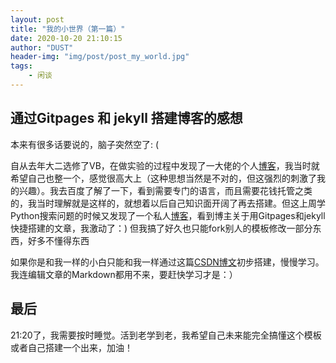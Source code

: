 ```yaml
---
layout: post
title: "我的小世界（第一篇）"
date: 2020-10-20 21:10:15
author: "DUST"
header-img: "img/post/post_my_world.jpg"
tags:
    - 闲谈
---
```


## 通过Gitpages 和 jekyll 搭建博客的感想

本来有很多话要说的，脑子突然空了:  (   

自从去年大二选修了VB，在做实验的过程中发现了一大佬的个人[博客](https://soulteary.com/)，我当时就希望自己也整一个，感觉很高大上（这种思想当然是不对的，但这强烈的刺激了我的兴趣）。我去百度了解了一下，看到需要专门的语言，而且需要花钱托管之类的，我当时理解就是这样的，就想着以后自己知识面开阔了再去搭建。但这上周学Python搜索问题的时候又发现了一个私人[博客](https://blog.konghy.cn/)，看到博主关于用Gitpages和jekyll快捷搭建的文章，我激动了：) 但我搞了好久也只能fork别人的模板修改一部分东西，好多不懂得东西

如果你是和我一样的小白只能和我一样通过这篇[CSDN博文](https://blog.csdn.net/qq_35860352/article/details/80313078)初步搭建，慢慢学习。我连编辑文章的Markdown都用不来，要赶快学习才是：）

## 最后

21:20了，我需要按时睡觉。活到老学到老，我希望自己未来能完全搞懂这个模板或者自己搭建一个出来，加油！





